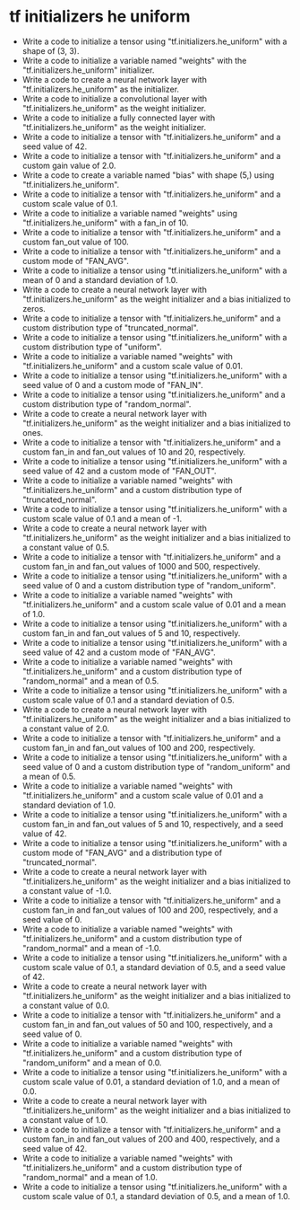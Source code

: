 # tf initializers he uniform

- Write a code to initialize a tensor using "tf.initializers.he_uniform" with a shape of (3, 3).
- Write a code to initialize a variable named "weights" with the "tf.initializers.he_uniform" initializer.
- Write a code to create a neural network layer with "tf.initializers.he_uniform" as the initializer.
- Write a code to initialize a convolutional layer with "tf.initializers.he_uniform" as the weight initializer.
- Write a code to initialize a fully connected layer with "tf.initializers.he_uniform" as the weight initializer.
- Write a code to initialize a tensor with "tf.initializers.he_uniform" and a seed value of 42.
- Write a code to initialize a tensor with "tf.initializers.he_uniform" and a custom gain value of 2.0.
- Write a code to create a variable named "bias" with shape (5,) using "tf.initializers.he_uniform".
- Write a code to initialize a tensor with "tf.initializers.he_uniform" and a custom scale value of 0.1.
- Write a code to initialize a variable named "weights" using "tf.initializers.he_uniform" with a fan_in of 10.
- Write a code to initialize a tensor with "tf.initializers.he_uniform" and a custom fan_out value of 100.
- Write a code to initialize a tensor with "tf.initializers.he_uniform" and a custom mode of "FAN_AVG".
- Write a code to initialize a tensor using "tf.initializers.he_uniform" with a mean of 0 and a standard deviation of 1.0.
- Write a code to create a neural network layer with "tf.initializers.he_uniform" as the weight initializer and a bias initialized to zeros.
- Write a code to initialize a tensor with "tf.initializers.he_uniform" and a custom distribution type of "truncated_normal".
- Write a code to initialize a tensor using "tf.initializers.he_uniform" with a custom distribution type of "uniform".
- Write a code to initialize a variable named "weights" with "tf.initializers.he_uniform" and a custom scale value of 0.01.
- Write a code to initialize a tensor using "tf.initializers.he_uniform" with a seed value of 0 and a custom mode of "FAN_IN".
- Write a code to initialize a tensor using "tf.initializers.he_uniform" and a custom distribution type of "random_normal".
- Write a code to create a neural network layer with "tf.initializers.he_uniform" as the weight initializer and a bias initialized to ones.
- Write a code to initialize a tensor with "tf.initializers.he_uniform" and a custom fan_in and fan_out values of 10 and 20, respectively.
- Write a code to initialize a tensor using "tf.initializers.he_uniform" with a seed value of 42 and a custom mode of "FAN_OUT".
- Write a code to initialize a variable named "weights" with "tf.initializers.he_uniform" and a custom distribution type of "truncated_normal".
- Write a code to initialize a tensor using "tf.initializers.he_uniform" with a custom scale value of 0.1 and a mean of -1.
- Write a code to create a neural network layer with "tf.initializers.he_uniform" as the weight initializer and a bias initialized to a constant value of 0.5.
- Write a code to initialize a tensor with "tf.initializers.he_uniform" and a custom fan_in and fan_out values of 1000 and 500, respectively.
- Write a code to initialize a tensor using "tf.initializers.he_uniform" with a seed value of 0 and a custom distribution type of "random_uniform".
- Write a code to initialize a variable named "weights" with "tf.initializers.he_uniform" and a custom scale value of 0.01 and a mean of 1.0.
- Write a code to initialize a tensor using "tf.initializers.he_uniform" with a custom fan_in and fan_out values of 5 and 10, respectively.
- Write a code to initialize a tensor using "tf.initializers.he_uniform" with a seed value of 42 and a custom mode of "FAN_AVG".
- Write a code to initialize a variable named "weights" with "tf.initializers.he_uniform" and a custom distribution type of "random_normal" and a mean of 0.5.
- Write a code to initialize a tensor using "tf.initializers.he_uniform" with a custom scale value of 0.1 and a standard deviation of 0.5.
- Write a code to create a neural network layer with "tf.initializers.he_uniform" as the weight initializer and a bias initialized to a constant value of 2.0.
- Write a code to initialize a tensor with "tf.initializers.he_uniform" and a custom fan_in and fan_out values of 100 and 200, respectively.
- Write a code to initialize a tensor using "tf.initializers.he_uniform" with a seed value of 0 and a custom distribution type of "random_uniform" and a mean of 0.5.
- Write a code to initialize a variable named "weights" with "tf.initializers.he_uniform" and a custom scale value of 0.01 and a standard deviation of 1.0.
- Write a code to initialize a tensor using "tf.initializers.he_uniform" with a custom fan_in and fan_out values of 5 and 10, respectively, and a seed value of 42.
- Write a code to initialize a tensor using "tf.initializers.he_uniform" with a custom mode of "FAN_AVG" and a distribution type of "truncated_normal".
- Write a code to create a neural network layer with "tf.initializers.he_uniform" as the weight initializer and a bias initialized to a constant value of -1.0.
- Write a code to initialize a tensor with "tf.initializers.he_uniform" and a custom fan_in and fan_out values of 100 and 200, respectively, and a seed value of 0.
- Write a code to initialize a variable named "weights" with "tf.initializers.he_uniform" and a custom distribution type of "random_normal" and a mean of -1.0.
- Write a code to initialize a tensor using "tf.initializers.he_uniform" with a custom scale value of 0.1, a standard deviation of 0.5, and a seed value of 42.
- Write a code to create a neural network layer with "tf.initializers.he_uniform" as the weight initializer and a bias initialized to a constant value of 0.0.
- Write a code to initialize a tensor with "tf.initializers.he_uniform" and a custom fan_in and fan_out values of 50 and 100, respectively, and a seed value of 0.
- Write a code to initialize a variable named "weights" with "tf.initializers.he_uniform" and a custom distribution type of "random_uniform" and a mean of 0.0.
- Write a code to initialize a tensor using "tf.initializers.he_uniform" with a custom scale value of 0.01, a standard deviation of 1.0, and a mean of 0.0.
- Write a code to create a neural network layer with "tf.initializers.he_uniform" as the weight initializer and a bias initialized to a constant value of 1.0.
- Write a code to initialize a tensor with "tf.initializers.he_uniform" and a custom fan_in and fan_out values of 200 and 400, respectively, and a seed value of 42.
- Write a code to initialize a variable named "weights" with "tf.initializers.he_uniform" and a custom distribution type of "random_normal" and a mean of 1.0.
- Write a code to initialize a tensor using "tf.initializers.he_uniform" with a custom scale value of 0.1, a standard deviation of 0.5, and a mean of 1.0.